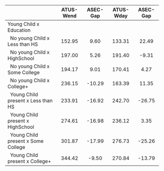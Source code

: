 
|                      |    ATUS-Wend |     ASEC-Gap |    ATUS-Wday |     ASEC-Gap |
| -------------------- | :----------: | :----------: | :----------: | :----------: |
| Young Child x Education |              |              |              |              |
| &nbsp;&nbsp;No young Child x Less than HS |       152.95 |         9.60 |       133.31 |        22.49 |
| &nbsp;&nbsp;No young Child x HighSchool |       197.00 |         5.26 |       191.40 |        -9.31 |
| &nbsp;&nbsp;No young Child x Some College |       194.17 |         9.01 |       170.41 |         4.27 |
| &nbsp;&nbsp;No young Child x College+ |       236.15 |       -10.29 |       163.39 |        11.35 |
| &nbsp;&nbsp;Young Child present x Less than HS |       233.91 |       -16.92 |       242.70 |       -26.75 |
| &nbsp;&nbsp;Young Child present x HighSchool |       274.61 |       -16.98 |       236.12 |         3.35 |
| &nbsp;&nbsp;Young Child present x Some College |       301.87 |       -17.99 |       276.73 |       -25.26 |
| &nbsp;&nbsp;Young Child present x College+ |       344.42 |        -9.50 |       270.84 |       -13.79 |

